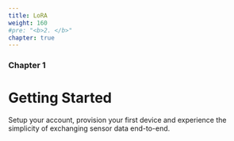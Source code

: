```yaml
---
title: LoRA
weight: 160
#pre: "<b>2. </b>"
chapter: true
---
```


### Chapter 1

# Getting Started

Setup your account, provision your first device and experience the simplicity of exchanging sensor data end-to-end.
